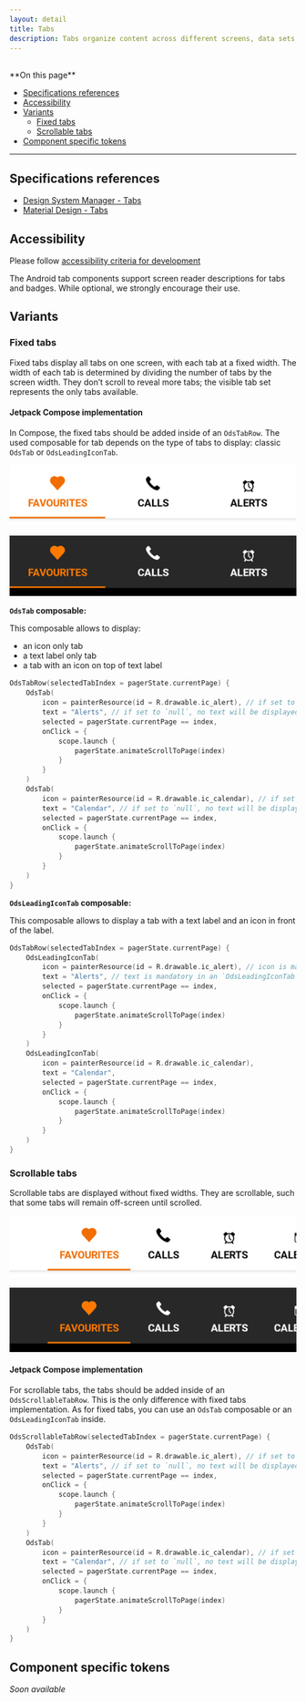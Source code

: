 ```yaml
---
layout: detail
title: Tabs
description: Tabs organize content across different screens, data sets, and other interactions.
---
```


<br>
**On this page**

* [Specifications references](#specifications-references)
* [Accessibility](#accessibility)
* [Variants](#variants)
    * [Fixed tabs](#fixed-tabs)
    * [Scrollable tabs](#scrollable-tabs)
* [Component specific tokens](#component-specific-tokens)

---

## Specifications references

- [Design System Manager - Tabs](https://system.design.orange.com/0c1af118d/p/513d27-tabs/b/50cb71)
- [Material Design - Tabs](https://material.io/components/tabs/)

## Accessibility

Please follow [accessibility criteria for development](https://a11y-guidelines.orange.com/en/mobile/android/development/)

The Android tab components support screen reader descriptions for tabs and
badges. While optional, we strongly encourage their use.

## Variants

### Fixed tabs

Fixed tabs display all tabs on one screen, with each tab at a fixed width. The
width of each tab is determined by dividing the number of tabs by the screen
width. They don’t scroll to reveal more tabs; the visible tab set represents the
only tabs available.

#### Jetpack Compose implementation

In Compose, the fixed tabs should be added inside of an `OdsTabRow`.
The used composable for tab depends on the type of tabs to display: classic `OdsTab` or `OdsLeadingIconTab`.

![Fixed tabs light](images/tabs_fixed_light.png)

![Fixed tabs dark](images/tabs_fixed_dark.png)

**`OdsTab` composable:**

This composable allows to display:

- an icon only tab
- a text label only tab
- a tab with an icon on top of text label

```kotlin
OdsTabRow(selectedTabIndex = pagerState.currentPage) {
    OdsTab(
        icon = painterResource(id = R.drawable.ic_alert), // if set to `null`, no icon will be displayed
        text = "Alerts", // if set to `null`, no text will be displayed
        selected = pagerState.currentPage == index,
        onClick = {
            scope.launch {
                pagerState.animateScrollToPage(index)
            }
        }
    )
    OdsTab(
        icon = painterResource(id = R.drawable.ic_calendar), // if set to `null`, no icon will be displayed
        text = "Calendar", // if set to `null`, no text will be displayed
        selected = pagerState.currentPage == index,
        onClick = {
            scope.launch {
                pagerState.animateScrollToPage(index)
            }
        }
    )
}
```

**`OdsLeadingIconTab` composable:**

This composable allows to display a tab with a text label and an icon in front of the label.

```kotlin
OdsTabRow(selectedTabIndex = pagerState.currentPage) {
    OdsLeadingIconTab(
        icon = painterResource(id = R.drawable.ic_alert), // icon is mandatory in an `OdsLeadingIconTab`
        text = "Alerts", // text is mandatory in an `OdsLeadingIconTab`
        selected = pagerState.currentPage == index,
        onClick = {
            scope.launch {
                pagerState.animateScrollToPage(index)
            }
        }
    )
    OdsLeadingIconTab(
        icon = painterResource(id = R.drawable.ic_calendar),
        text = "Calendar",
        selected = pagerState.currentPage == index,
        onClick = {
            scope.launch {
                pagerState.animateScrollToPage(index)
            }
        }
    )
}
```

### Scrollable tabs

Scrollable tabs are displayed without fixed widths. They are scrollable, such
that some tabs will remain off-screen until scrolled.

![Scrollable tabs light](images/tabs_scrollable_light.png)

![Scrollable tabs dark](images/tabs_scrollable_dark.png)

#### Jetpack Compose implementation

For scrollable tabs, the tabs should be added inside of an `OdsScrollableTabRow`. This is the only difference with fixed tabs implementation.
As for fixed tabs, you can use an `OdsTab` composable or an `OdsLeadingIconTab` inside.

```kotlin
OdsScrollableTabRow(selectedTabIndex = pagerState.currentPage) {
    OdsTab(
        icon = painterResource(id = R.drawable.ic_alert), // if set to `null`, no icon will be displayed
        text = "Alerts", // if set to `null`, no text will be displayed
        selected = pagerState.currentPage == index,
        onClick = {
            scope.launch {
                pagerState.animateScrollToPage(index)
            }
        }
    )
    OdsTab(
        icon = painterResource(id = R.drawable.ic_calendar), // if set to `null`, no icon will be displayed
        text = "Calendar", // if set to `null`, no text will be displayed
        selected = pagerState.currentPage == index,
        onClick = {
            scope.launch {
                pagerState.animateScrollToPage(index)
            }
        }
    )
}
```

## Component specific tokens

_Soon available_
